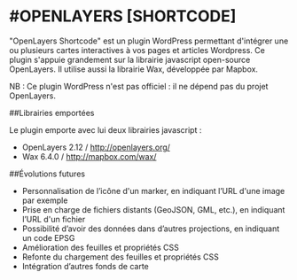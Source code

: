 #OPENLAYERS [SHORTCODE]
======================

"OpenLayers Shortcode" est un plugin WordPress permettant d'intégrer une ou plusieurs cartes interactives à vos pages et articles Wordpress. Ce plugin s'appuie grandement sur la librairie javascript open-source OpenLayers. Il utilise aussi la librairie Wax, développée par Mapbox.

NB : Ce plugin WordPress n'est pas officiel : il ne dépend pas du projet OpenLayers.

##Librairies emportées

Le plugin emporte avec lui deux librairies javascript :

- OpenLayers 2.12 / http://openlayers.org/
- Wax 6.4.0 / http://mapbox.com/wax/

##Évolutions futures

- Personnalisation de l’icône d'un marker, en indiquant l’URL d'une image par exemple
- Prise en charge de fichiers distants (GeoJSON, GML, etc.), en indiquant l’URL d'un fichier
- Possibilité d’avoir des données dans d’autres projections, en indiquant un code EPSG
- Amélioration des feuilles et propriétés CSS
- Refonte du chargement des feuilles et propriétés CSS
- Intégration d’autres fonds de carte